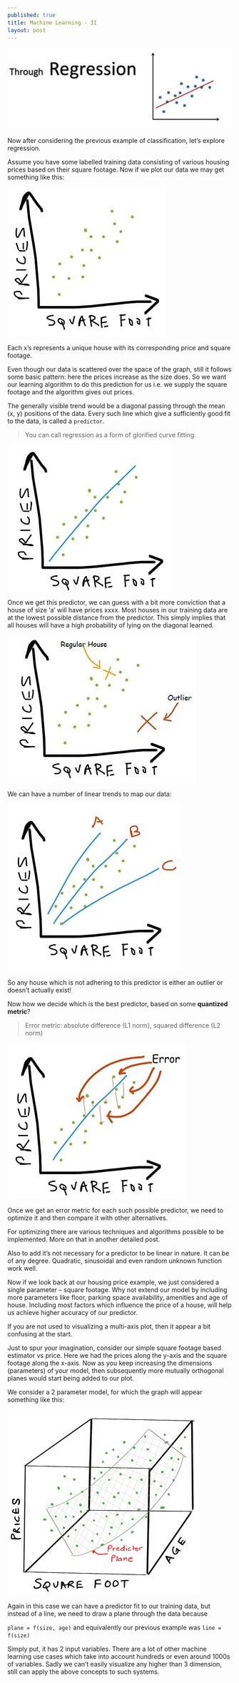 ```yaml
---
published: true
title: Machine Learning - II
layout: post
---
```

![](/images/ml_regression.JPG)  	

Now after considering the previous example of classification, let’s explore regression.  

Assume you have some labelled training data consisting of various housing prices based on their square footage. Now if we plot our data we may get something like this:

![](/images/regress1.JPG)  	

Each x’s represents a unique house with its corresponding price and square footage.  

Even though our data is scattered over the space of the graph, still it follows some basic pattern: here the prices increase as the size does. So we want our learning algorithm to do this prediction for us i.e. we supply the square footage and the algorithm gives out prices.

The generally visible trend would be a diagonal passing through the mean (x, y) positions of the data. Every such line which give a sufficiently good fit to the data, is called a ```predictor```.  

> You can call regression as a form of glorified curve fitting.  

![](/images/regress2.JPG)  

Once we get this predictor, we can guess with a bit more conviction that a house of size ‘a’ will have prices xxxx. Most houses in our training data are at the lowest possible distance from the predictor. This simply implies that all houses will have a high probability of lying on the diagonal learned.  

![](/images/regress4.JPG)  

We can have a number of linear trends to map our data:  

![](/images/regress5.JPG) 

So any house which is not adhering to this predictor is either an outlier or doesn’t actually exist!  

Now how we decide which is the best predictor, based on some <b>quantized metric</b>?

>Error metric: absolute difference (L1 norm), squared difference (L2 norm)  

![](/images/regress7.JPG) 

Once we get an error metric for each such possible predictor, we need to optimize it and then compare it with other alternatives. 

For optimizing there are various techniques and algorithms possible to be implemented. More on that in another detailed post.  

Also to add it’s not necessary for a predictor to be linear in nature. It can be of any degree. Quadratic, sinusoidal and even random unknown function work well. 

Now if we look back at our housing price example, we just considered a single parameter – square footage. Why not extend our model by including more parameters like floor, parking space availability, amenities and age of house. Including most factors which influence the price of a house, will help us achieve higher accuracy of our predictor.  

If you are not used to visualizing a multi-axis plot, then it appear a bit confusing at the start.

Just to spur your imagination, consider our simple square footage based estimator vs price. Here we had the prices along the y-axis and the square footage along the x-axis. Now as you keep increasing the dimensions (parameters) of your model, then subsequently more mutually orthogonal planes would start being added to our plot.  

We consider a 2 parameter model, for which the graph will appear something like this:

![](/images/regress8.png) 

Again in this case we can have a predictor fit to our training data, but instead of a line, we need to draw a plane through the data because  

```plane = f(size, age)``` and equivalently our previous example was ```line = f(size)```  

Simply put, it has 2 input variables. There are a lot of other machine learning use cases which take into account hundreds or even around 1000s of variables. Sadly we can’t easily visualize any higher than 3 dimension, still can apply the above concepts to such systems.

